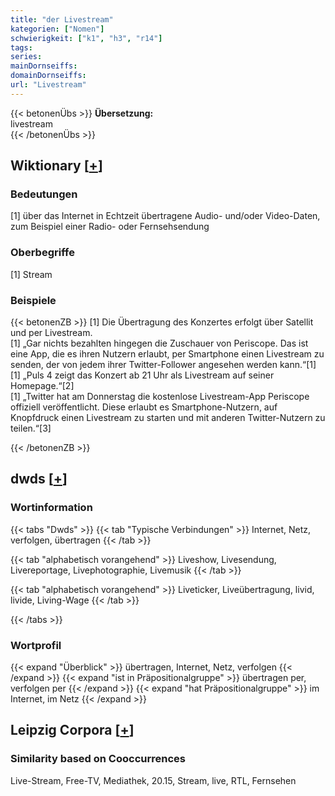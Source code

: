 ```yaml
---
title: "der Livestream"
kategorien: ["Nomen"]
schwierigkeit: ["k1", "h3", "r14"]
tags:
series:
mainDornseiffs:
domainDornseiffs:
url: "Livestream"
---
```


{{< betonenÜbs >}}
**Übersetzung:**  
livestream  
{{< /betonenÜbs >}}

## Wiktionary [[+](https://de.wiktionary.org/wiki/Livestream)]

### Bedeutungen
[1] über das Internet in Echtzeit übertragene Audio- und/oder Video-Daten, zum Beispiel einer Radio- oder Fernsehsendung  

### Oberbegriffe
[1] Stream  

### Beispiele
{{< betonenZB >}}
[1] Die Übertragung des Konzertes erfolgt über Satellit und per Livestream.  
[1] „Gar nichts bezahlten hingegen die Zuschauer von Periscope. Das ist eine App, die es ihren Nutzern erlaubt, per Smartphone einen Livestream zu senden, der von jedem ihrer Twitter-Follower angesehen werden kann.“[1]  
[1] „Puls 4 zeigt das Konzert ab 21 Uhr als Livestream auf seiner Homepage.“[2]  
[1] „Twitter hat am Donnerstag die kostenlose Livestream-App Periscope offiziell veröffentlicht. Diese erlaubt es Smartphone-Nutzern, auf Knopfdruck einen Livestream zu starten und mit anderen Twitter-Nutzern zu teilen.“[3]  

{{< /betonenZB >}}


## dwds [[+](https://www.dwds.de/wb/Livestream)]

### Wortinformation
{{< tabs "Dwds" >}}
{{< tab "Typische Verbindungen" >}}
Internet, Netz, verfolgen, übertragen
{{< /tab >}}

{{< tab "alphabetisch vorangehend" >}}
Liveshow, Livesendung, Livereportage, Livephotographie, Livemusik
{{< /tab >}}

{{< tab "alphabetisch vorangehend" >}}
Liveticker, Liveübertragung, livid, livide, Living-Wage
{{< /tab >}}

{{< /tabs >}}

### Wortprofil
{{< expand "Überblick" >}} übertragen, Internet, Netz, verfolgen {{< /expand >}}
{{< expand "ist in Präpositionalgruppe" >}} übertragen per, verfolgen per {{< /expand >}}
{{< expand "hat Präpositionalgruppe" >}} im Internet, im Netz {{< /expand >}}

## Leipzig Corpora [[+](https://corpora.uni-leipzig.de/en/res?word=Livestream&corpusId=deu_newscrawl-public_2018)]


### Similarity based on Cooccurrences
Live-Stream, Free-TV, Mediathek, 20.15, Stream, live, RTL, Fernsehen


